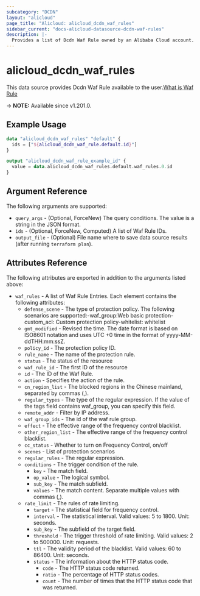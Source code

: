 ```yaml
---
subcategory: "DCDN"
layout: "alicloud"
page_title: "Alicloud: alicloud_dcdn_waf_rules"
sidebar_current: "docs-alicloud-datasource-dcdn-waf-rules"
description: |-
  Provides a list of Dcdn Waf Rule owned by an Alibaba Cloud account.
---
```


# alicloud_dcdn_waf_rules

This data source provides Dcdn Waf Rule available to the user.[What is Waf Rule](https://www.alibabacloud.com/help/en/dcdn/developer-reference/api-dcdn-2018-01-15-batchcreatedcdnwafrules)

-> **NOTE:** Available since v1.201.0.

## Example Usage

```terraform
data "alicloud_dcdn_waf_rules" "default" {
  ids = ["${alicloud_dcdn_waf_rule.default.id}"]
}

output "alicloud_dcdn_waf_rule_example_id" {
  value = data.alicloud_dcdn_waf_rules.default.waf_rules.0.id
}
```

## Argument Reference

The following arguments are supported:
* `query_args` - (Optional, ForceNew) The query conditions. The value is a string in the JSON format.
* `ids` - (Optional, ForceNew, Computed) A list of Waf Rule IDs.
* `output_file` - (Optional) File name where to save data source results (after running `terraform plan`).

## Attributes Reference

The following attributes are exported in addition to the arguments listed above:
* `waf_rules` - A list of Waf Rule Entries. Each element contains the following attributes:
  * `defense_scene` - The type of protection policy. The following scenarios are supported:-waf_group:Web basic protection-custom_acl: Custom protection policy-whitelist: whitelist
  * `gmt_modified` - Revised the time. The date format is based on ISO8601 notation and uses UTC +0 time in the format of yyyy-MM-ddTHH:mm:ssZ.
  * `policy_id` - The protection policy ID.
  * `rule_name` - The name of the protection rule.
  * `status` - The status of the resource
  * `waf_rule_id` - The first ID of the resource
  * `id` - The ID of the Waf Rule.
  * `action` - Specifies the action of the rule.
  * `cn_region_list` - The blocked regions in the Chinese mainland, separated by commas (,).
  * `regular_types` - The type of the regular expression. If the value of the tags field contains waf_group, you can specify this field.
  * `remote_addr` - Filter by IP address.
  * `waf_group_ids` - The id of the waf rule group.
  * `effect` - The effective range of the frequency control blacklist.
  * `other_region_list` - The effective range of the frequency control blacklist.
  * `cc_status` - Whether to turn on Frequency Control, on/off
  * `scenes` - List of protection scenarios
  * `regular_rules` - The regular expression.
  * `conditions` - The trigger condition of the rule.
    * `key` - The match field.
    * `op_value` - The logical symbol.
    * `sub_key` - The match subfield.
    * `values` - The match content. Separate multiple values with commas (,).
  * `rate_limit` - The rules of rate limiting.
    * `target` - The statistical field for frequency control.
    * `interval` - The statistical interval. Valid values: 5 to 1800. Unit: seconds.
    * `sub_key` - The subfield of the target field. 
    * `threshold` - The trigger threshold of rate limiting. Valid values: 2 to 500000. Unit: requests.
    * `ttl` - The validity period of the blacklist. Valid values: 60 to 86400. Unit: seconds.
    * `status` - The information about the HTTP status code.
      * `code` - The HTTP status code returned.
      * `ratio` - The percentage of HTTP status codes.
      * `count` - The number of times that the HTTP status code that was returned.